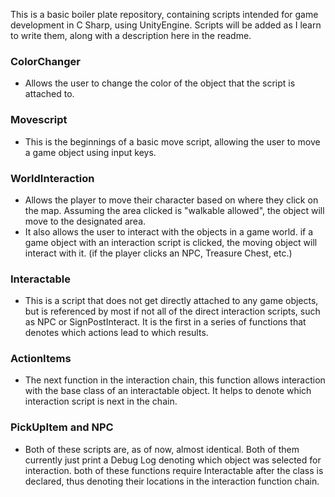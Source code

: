 This is a basic boiler plate repository, containing scripts intended for game development in C Sharp, using UnityEngine. Scripts will be added as I learn to write them, along with a description here in the readme.

### ColorChanger
- Allows the user to change the color of the object that the script is attached to.

### Movescript
- This is the beginnings of a basic move script, allowing the user to move a game object using input keys.

### WorldInteraction
- Allows the player to move their character based on where they click on the map. Assuming the area clicked is "walkable allowed", the object will move to the designated area.
- It also allows the user to interact with the objects in a game world. if a game object with an interaction script is clicked, the moving object will interact with it. (if the player clicks an NPC, Treasure Chest, etc.)

### Interactable
- This is a script that does not get directly attached to any game objects, but is referenced by most if not all of the direct interaction scripts, such as NPC or SignPostInteract. It is the first in a series of functions that denotes which actions lead to which results.

### ActionItems
- The next function in the interaction chain, this function allows interaction with the base class of an interactable object. It helps to denote which interaction script is next in the chain.

### PickUpItem and NPC
- Both of these scripts are, as of now, almost identical. Both of them currently just print a Debug Log denoting which object was selected for interaction.
both of these functions require Interactable after the class is declared, thus denoting their locations in the interaction function chain.


### 
